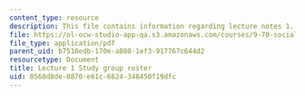 ```yaml
---
content_type: resource
description: This file contains information regarding lecture notes 1.
file: https://ol-ocw-studio-app-qa.s3.amazonaws.com/courses/9-70-social-psychology-spring-2013/0560d8de0870e61c6624348450f19dfc_MIT9_70S13_std_rst_fm_L1.pdf
file_type: application/pdf
parent_uid: b7510edb-170e-a880-1ef3-917767c644d2
resourcetype: Document
title: Lecture 1 Study group roster
uid: 0560d8de-0870-e61c-6624-348450f19dfc
---
```

